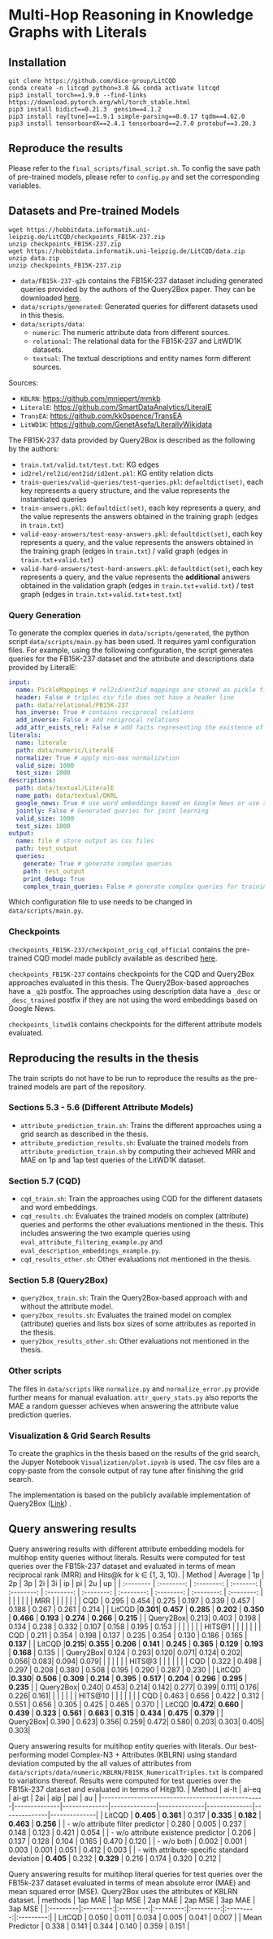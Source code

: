 # Multi-Hop Reasoning in Knowledge Graphs with Literals

## Installation
```
git clone https://github.com/dice-group/LitCQD
conda create -n litcqd python=3.8 && conda activate litcqd
pip3 install torch==1.9.0 --find-links https://download.pytorch.org/whl/torch_stable.html
pip3 install bidict==0.21.3  gensim==4.1.2
pip3 install ray[tune]==1.9.1 simple-parsing==0.0.17 tqdm==4.62.0
pip3 install tensorboardX==2.4.1 tensorboard==2.7.0 protobuf==3.20.3
```

## Reproduce the results

Please refer to the `final_scripts/final_script.sh`. To config the save path of pre-trained models, please refer to `config.py` and set the corresponding variables.

## Datasets and Pre-trained Models

```
wget https://hobbitdata.informatik.uni-leipzig.de/LitCQD/checkpoints_FB15K-237.zip
unzip checkpoints_FB15K-237.zip
wget https://hobbitdata.informatik.uni-leipzig.de/LitCQD/data.zip
unzip data.zip
unzip checkpoints_FB15K-237.zip
```

- `data/FB15k-237-q2b` contains the FB15K-237 dataset including generated queries provided by the authors of the Query2Box paper.
They can be downloaded [here](http://snap.stanford.edu/betae/KG_data.zip).
- `data/scripts/generated`: Generated queries for different datasets used in this thesis.
- `data/scripts/data`:
    - `numeric`: The numeric attribute data from different sources.
    - `relational`: The relational data for the FB15K-237 and LitWD1K datasets.
    - `textual`: The textual descriptions and entity names form different sources.

Sources:
- `KBLRN`: https://github.com/mniepert/mmkb
- `LiteralE`: https://github.com/SmartDataAnalytics/LiteralE
- `TransEA`: https://github.com/kk0spence/TransEA
- `LitWD1K`: https://github.com/GenetAsefa/LiterallyWikidata

The FB15K-237 data provided by Query2Box is described as the following by the authors:
- `train.txt/valid.txt/test.txt`: KG edges
- `id2rel/rel2id/ent2id/id2ent.pkl`: KG entity relation dicts
- `train-queries/valid-queries/test-queries.pkl`: `defaultdict(set)`, each key represents a query structure, and the value represents the instantiated queries
- `train-answers.pkl`: `defaultdict(set)`, each key represents a query, and the value represents the answers obtained in the training graph (edges in `train.txt`)
- `valid-easy-answers/test-easy-answers.pkl`: `defaultdict(set)`, each key represents a query, and the value represents the answers obtained in the training graph (edges in `train.txt`) / valid graph (edges in `train.txt`+`valid.txt`)
- `valid-hard-answers/test-hard-answers.pkl`: `defaultdict(set)`, each key represents a query, and the value represents the **additional** answers obtained in the validation graph (edges in `train.txt`+`valid.txt`) / test graph (edges in `train.txt`+`valid.txt`+`test.txt`)


### Query Generation

To generate the complex queries in `data/scripts/generated`, the python script `data/scripts/main.py` has been used.
It requires yaml configuration files. For example, using the following configuration, the script generates queries for the FB15K-237 dataset and the attribute and descriptions data provided by LiteralE:
```yaml
input: 
  name: PickleMappings # rel2id/ent2id mappings are stored as pickle files
  header: False # triples csv file does not have a header line
  path: data/relational/FB15K-237
  has_inverse: True # contains reciprocal relations
  add_inverse: False # add reciprocal relations
  add_attr_exists_rel: False # add facts representing the existence of an attribute
literals:
  name: literale
  path: data/numeric/LiteralE
  normalize: True # apply min-max normalization
  valid_size: 1000
  test_size: 1000
descriptions:
  path: data/textual/LiteralE
  name_path: data/textual/DKRL
  google_news: True # use word embeddings based on Google News or use self-trained
  jointly: False # Generated queries for joint learning
  valid_size: 1000
  test_size: 1000
output:
  name: file # store output as csv files
  path: test_output
  queries:
    generate: True # generate complex queries
    path: test_output
    print_debug: True
    complex_train_queries: False # generate complex queries for training data; required by Query2Box
```
Which configuration file to use needs to be changed in `data/scripts/main.py`.

### Checkpoints

`checkpoints_FB15K-237/checkpoint_orig_cqd_official` contains the pre-trained CQD model made publicly available as described [here](https://github.com/pminervini/KGReasoning/blob/main/CQD.md).

`checkpoints_FB15K-237` contains checkpoints for the CQD and Query2Box approaches evaluated in this thesis. The Query2Box-based approaches have a `_q2b` postfix. The approaches using description data have a `_desc` or `_desc_trained` postfix if they are not using the word embeddings based on Google News.

`checkpoints_litwd1k` contains checkpoints for the different attribute models evaluated.

## Reproducing the results in the thesis

The train scripts do not have to be run to reproduce the results as the pre-trained models are part of the repository.

### Sections 5.3 - 5.6 (Different Attribute Models)

- `attribute_prediction_train.sh`: Trains the different approaches using a grid search as described in the thesis.
- `attribute_prediction_results.sh`: Evaluate the trained models from `attribute_prediction_train.sh` by computing their achieved MRR and MAE on 1p and 1ap test queries of the LitWD1K dataset.

### Section 5.7 (CQD)
- `cqd_train.sh`: Train the approaches using CQD for the different datasets and word embeddings.
- `cqd_results.sh`: Evaluates the trained models on complex (attribute) queries and performs the other evaluations mentioned in the thesis. This includes answering the two example queries using `eval_attribute_filtering_example.py` and `eval_description_embeddings_example.py`.
- `cqd_results_other.sh`: Other evaluations not mentioned in the thesis.

### Section 5.8 (Query2Box)
- `query2box_train.sh`: Train the Query2Box-based approach with and without the attribute model.
- `query2box_results.sh`: Evaluates the trained model on complex (attribute) queries and lists box sizes of some attributes as reported in the thesis.
- `query2box_results_other.sh`: Other evaluations not mentioned in the thesis.

### Other scripts

The files in `data/scripts` like `normalize.py` and `normalize_error.py` provide further means for manual evaluation.
`attr_query_stats.py` also reports the MAE a random guesser achieves when answering the attribute value prediction queries.

### Visualization & Grid Search Results
To create the graphics in the thesis based on the results of the grid search, the Jupyer Notebook `Visualization/plot.ipynb` is used.
The csv files are a copy-paste from the console output of ray tune after finishing the grid search.

The implementation is based on the publicly available implementation of Query2Box ([Link](https://github.com/snap-stanford/KGReasoning)) .

## Query answering results
Query answering results with different attribute embedding models for multihop entity queries without literals. Results were computed for test queries over the FB15k-237 dataset and evaluated in terms of mean reciprocal rank (MRR) and Hits@k for k ∈ {1, 3, 10}.
| Method   | Average | 1p      | 2p      | 3p      | 2i      | 3i      | ip      | pi      | 2u      | up      |
| :-------- | :--------: | :--------: | :-------: | :--------: | :--------: | :--------: | :--------: | :--------: | :--------: | :--------: |
|          |         |         |         |         |   MRR   |         |         |         |         |         |
| CQD      |    0.295     | 0.454  | 0.275  | 0.197  | 0.339  | 0.457  | 0.188  | 0.267  | 0.261  | 0.214  |
|  LitCQD |**0.301**| **0.457**  | **0.285**  | **0.202**  | **0.350**  | **0.466**  | **0.193**  | **0.274**  | **0.266**  | **0.215**  |
| Query2Box| 0.213| 0.403 | 0.198 | 0.134 | 0.238 | 0.332 | 0.107 | 0.158 | 0.195 | 0.153 |
|          |         |         |         |         | HITS@1  |         |         |         |         |         |
| CQD  |  0.211  | 0.354  | 0.198  | 0.137  | 0.235  | 0.354  | 0.130  | 0.186  | 0.165 | **0.137**  |
|  LitCQD |**0.215**| **0.355**  | **0.206**  | **0.141**  | **0.245**  | **0.365**  | **0.129**  | **0.193**  | **0.168**  | 0.135  |
| Query2Box| 0.124 | 0.293| 0.120| 0.071| 0.124| 0.202| 0.056| 0.083| 0.094| 0.079|
|          |         |         |         |         | HITS@3  |         |         |         |         |         |
| CQD      |    0.322   | 0.498  | 0.297  | 0.208  | 0.380  | 0.508  | 0.195  | 0.290  | 0.287  | 0.230  |
|  LitCQD |**0.330**| **0.506**  | **0.309**  | **0.214**  | **0.395**  | **0.517**  | **0.204**  | **0.296**  | **0.295**  | **0.235**  |
| Query2Box| 0.240| 0.453| 0.214| 0.142| 0.277| 0.399| 0.111| 0.176| 0.226| 0.161|
|          |         |         |         |         | HITS@10 |         |         |         |         |         |
| CQD |  0.463 | 0.656  | 0.422  | 0.312  | 0.551  | 0.656  | 0.305  | 0.425  | 0.465  | 0.370  |
|  LitCQD |**0.472**| **0.660**  | **0.439**  | **0.323** | **0.561** | **0.663**  | **0.315**  | **0.434**  | **0.475**  | **0.379**  |
| Query2Box| 0.390 | 0.623| 0.356| 0.259| 0.472| 0.580| 0.203| 0.303| 0.405| 0.303|



Query answering results for multihop entity queries with literals. Our best-performing model Complex-N3 + Attributes (KBLRN) using standard deviation computed by the all values of attributes from `data/scripts/data/numeric/KBLRN/FB15K_NumericalTriples.txt` is compared to variations thereof. Results were computed for test queries over the FB15k-237 dataset and evaluated in terms of Hit@10.
| Method                                           | ai-lt        | ai-eq        | ai-gt        | 2ai          | aip          | pai          | au           |
|--------------------------------------------------|--------------|--------------|--------------|--------------|--------------|--------------|--------------|
| LitCQD                                          | **0.405**    | **0.361**    | 0.317        | **0.335**    | **0.182**    | **0.463**    | **0.256**    |
| - w/o attribute filter predictor                 | 0.280        | 0.005        | 0.237        | 0.148        | 0.123        | 0.421        | 0.054        |
| - w/o attribute existence predictor              | 0.206        | 0.137        | 0.128        | 0.104        | 0.165        | 0.470        | 0.120        |
| - w/o both                                       | 0.002        | 0.001        | 0.003        | 0.001        | 0.051        | 0.412        | 0.003        |
| - with attribute-specific standard deviation     | **0.405**    | 0.232        | **0.329**    | 0.216        | 0.174        | 0.320        | 0.212        |



Query answering results for multihop literal queries for test queries over the FB15k-237 dataset evaluated in terms of mean absolute error (MAE) and mean squared error (MSE). Query2Box uses the attributes of KBLRN dataset.
| methods        | 1ap MAE | 1ap MSE | 2ap MAE | 2ap MSE | 3ap MAE | 3ap MSE |
|:---------|:---------:|:---------:|:---------:|:---------:|:---------:|:---------:|
| LitCQD         | 0.050  | 0.011  | 0.034  | 0.005  | 0.041  | 0.007  |
| Mean Predictor | 0.338  | 0.141   | 0.344  | 0.140  | 0.359  | 0.151  |





